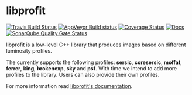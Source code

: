 # libprofit

[![Travis Build Status](https://travis-ci.org/SKA-ScienceDataProcessor/dfms.svg?branch=master)](https://travis-ci.org/ICRAR/libprofit)
[![AppVeyor Build status](https://ci.appveyor.com/api/projects/status/mr42dlpq9vaeqnln?svg=true)](https://ci.appveyor.com/project/rtobar/libprofit)
[![Coverage Status](https://coveralls.io/repos/github/ICRAR/libprofit/badge.svg?branch=master)](https://coveralls.io/github/ICRAR/libprofit?branch=master)
[![Docs](https://readthedocs.org/projects/libprofit/badge/?version=latest)](https://libprofit.readthedocs.io/en/latest/)
[![SonarQube Quality Gate Status](https://sonarcloud.io/api/project_badges/measure?project=libprofit&metric=alert_status)](https://sonarcloud.io/dashboard?id=libprofit)

libprofit is a low-level C++ library that produces images based on different luminosity profiles.

The currently supports the following profiles:
**sersic**, **coresersic**, **moffat**, **ferrer**, **king**, **brokenexp**, **sky** and **psf**.
With time we intend to add more profiles to the library. Users can also provide their own profiles.

For more information read [libprofit's documentation](https://libprofit.readthedocs.io/).
